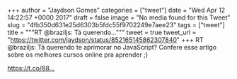 
+++
author = "Jaydson Gomes"
categories = ["tweet"]
date = "Wed Apr 12 14:22:57 +0000 2017"
draft = false
image = "No media found for this Tweet"
slug = "4fb350d631e25d6303b5fdc55f9702249e7aee23"
tags = ["tweet"]
title = """RT @braziljs: Tá querendo..."""
tweet = true
tweet_url = "https://twitter.com/jaydson/status/852165145862307840"
+++
RT @braziljs: Tá querendo te aprimorar no JavaScript? Confere esse artigo sobre os melhores cursos online pra aprender ;) 

https://t.co/88…
